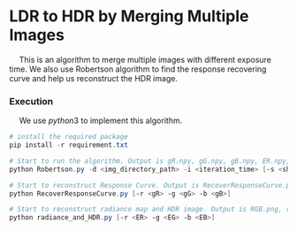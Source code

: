 # LDR to HDR by Merging Multiple Images

&emsp; This is an algorithm to merge multiple images with different exposure time. We also use Robertson algorithm to find the response recovering curve and help us reconstruct the HDR image.

### Execution

&emsp; We use $python3$ to implement this algorithm.

```powershell
# install the required package
pip install -r requirement.txt

# Start to run the algorithm. Output is gR.npy, gG.npy, gB.npy, ER.npy, EG.npy, and EB.npy
python Robertson.py -d <img_directory_path> -i <iteration_time> [-s <shape>]

# Start to reconstruct Response Curve. Output is RecoverResponseCurve.png
python RecoverResponseCurve.py [-r <gR> -g <gG> -b <gB>]

# Start to reconstruct radiance map and HDR image. Output is RGB.png, radiance.png, and radiance.exr
python radiance_and_HDR.py [-r <ER> -g <EG> -b <EB>]
```

